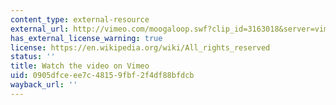 ```yaml
---
content_type: external-resource
external_url: http://vimeo.com/moogaloop.swf?clip_id=3163018&server=vimeo.com&show_title=0&show_byline=0&show_portrait=0&color=&fullscreen=0&group_id=
has_external_license_warning: true
license: https://en.wikipedia.org/wiki/All_rights_reserved
status: ''
title: Watch the video on Vimeo
uid: 0905dfce-ee7c-4815-9fbf-2f4df88bfdcb
wayback_url: ''
---
```

